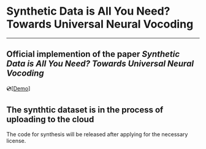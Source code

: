 # Synthetic Data is All You Need? Towards Universal Neural Vocoding
---
Official implemention of the paper *Synthetic Data is All You Need? Towards Universal Neural Vocoding*
---
:cd:[[Demo](https://zerlinwang.github.io/synthcoder)]

The synthtic dataset is in the process of uploading to the cloud
---
The code for synthesis will be released after applying for the necessary license.
